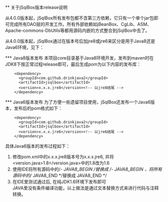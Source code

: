 ** 关于jSqlBox版本release说明 


从4.0.0版本起，jSqlBox所有发布包都不含第三方依赖，它只有一个单个jar包即可完成所有DAO层的开发工作。所有外部依赖如jBeanBox、CgLib、ASM、Apache-commons-DbUtils等都用源码内嵌的方式整合到jSqlBox中去了。  

从4.0.0版本起，jSqlBox通过在版本号后加jre8或jre6来区分是用于Java8还是Java6环境，见下：  


*** Java8版本发布
本项目core目录基于Java8环境开发，发布到maven时在JDK8下按正常过程release即可，最后生成pom为以下内容的发布库：  

```
    <dependency>
      <groupId>com.github.drinkjava2</groupId>
      <artifactId>jsqlbox</artifactId>
      <version>x.x.x.jre8</version><!-- 以jre8结尾 -->
    </dependency>
```

  
*** Java6版本发布
为了方便一些遗留项目使用，jSqlBox还发布一个Java6版本，发布后的pom格式如下：

```
    <dependency>
      <groupId>com.github.drinkjava2</groupId>
      <artifactId>jsqlbox</artifactId>
      <version>x.x.x.jre6</version><!-- 以jre6结尾 -->
    </dependency>
```
具体Java6版本的发布过程如下：   
1. 修改pom.xml中的x.x.x.jre8版本号为x.x.x.jre6, 并将<version.java>1.8</version.java>中的1.8改为1.6   
2. 使用IDE将所有源码中的/*- JAVA8_BEGIN */替换成 /*- JAVA8_BEGIN ，将所有源码中的/* JAVA8_END */替换成 JAVA8_END */  
3. 在IDE里测试通过后, 在纯JDK1.6环境下发布即可  
JAVA里没有条件编译功能，以上做法是通过文本替换方式来进行代码与注释转换。  